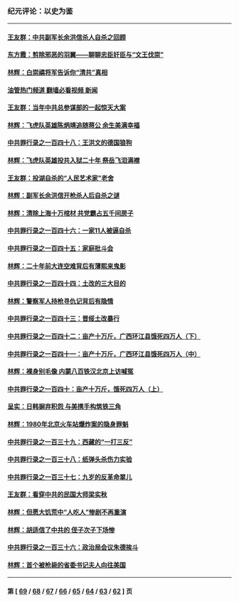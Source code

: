 ### 纪元评论：以史为鉴
---
#### [王友群：中共副军长余洪信杀人自杀之回顾](../../pages/nsc1028/n14045464.md?08040330) 
#### [东方霞：剪除邪恶的羽翼——聊聊忠臣奸臣与“文王伐崇”](../../pages/nsc1028/n14045501.md?08040330) 
#### [林辉：白崇禧将军告诉你“清共”真相](../../pages/nsc1028/n14044216.md?08040330) 
#### [油管热门频道 翻墙必看视频 新闻](ok?08040330)
#### [王友群：当年中共总参谋部的一起惊天大案](../../pages/nsc1028/n14043817.md?08040330) 
#### [林辉：飞虎队英雄陈炳靖追随蒋公 余生美满幸福](../../pages/nsc1028/n14042421.md?08040330) 
#### [中共罪行录之一百四十八：王洪文的德国狼狗](../../pages/nsc1028/n14042070.md?08040330) 
#### [林辉：飞虎队英雄投共入狱二十年 祭岳飞泪满襟](../../pages/nsc1028/n14041446.md?08040330) 
#### [王友群：投湖自杀的“人民艺术家”老舍](../../pages/nsc1028/n14038027.md?08040330) 
#### [林辉：副军长余洪信开枪杀人后自杀之谜](../../pages/nsc1028/n14037038.md?08040330) 
#### [林辉：清除上海十万棺材 共党霸占五千间房子](../../pages/nsc1028/n14033735.md?08040330) 
#### [中共罪行录之一百四十六：一家11人被逼自杀](../../pages/nsc1028/n14032932.md?08040330) 
#### [中共罪行录之一百四十五：家庭批斗会](../../pages/nsc1028/n14031487.md?08040330) 
#### [林辉：二十年前大连空难背后有薄熙来鬼影](../../pages/nsc1028/n14031069.md?08040330) 
#### [中共罪行录之一百四十四：土改的三大目的](../../pages/nsc1028/n14030522.md?08040330) 
#### [林辉：警察军人持枪寻仇记背后有隐情](../../pages/nsc1028/n14029745.md?08040330) 
#### [中共罪行录之一百四十三：晋绥土改暴行](../../pages/nsc1028/n14029965.md?08040330) 
#### [中共罪行录之一百四十二：亩产十万斤，广西环江县饿死四万人（下）](../../pages/nsc1028/n14027911.md?08040330) 
#### [中共罪行录之一百四十一：亩产十万斤，广西环江县饿死四万人（中）](../../pages/nsc1028/n14027089.md?08040330) 
#### [林辉：裸身别毛像 内蒙八百铁汉北京上访喊冤](../../pages/nsc1028/n14026693.md?08040330) 
#### [中共罪行录之一百四十：亩产十万斤，饿死四万人（上）](../../pages/nsc1028/n14026657.md?08040330) 
#### [呈实：日韩摒弃积怨 与美携手构筑铁三角](../../pages/nsc1028/n14025196.md?08040330) 
#### [林辉：1980年北京火车站爆炸案的隐身罪魁](../../pages/nsc1028/n14024093.md?08040330) 
#### [中共罪行录之一百三十九：西藏的“一打三反”](../../pages/nsc1028/n14024088.md?08040330) 
#### [中共罪行录之一百三十八：纸弹头杀伤力实验](../../pages/nsc1028/n14022692.md?08040330) 
#### [中共罪行录之一百三十七：九岁的反革命翠儿](../../pages/nsc1028/n14020997.md?08040330) 
#### [王友群：看穿中共的民国大师梁实秋](../../pages/nsc1028/n14020649.md?08040330) 
#### [林辉：但愿大饥荒中“人吃人”惨剧不再重演](../../pages/nsc1028/n14020531.md?08040330) 
#### [林辉：胡适信了中共的 侄子次子下场惨](../../pages/nsc1028/n14019760.md?08040330) 
#### [中共罪行录之一百三十六：政治局会议朱德挨斗](../../pages/nsc1028/n14017983.md?08040330) 
#### [林辉：首个被枪毙的省委书记夫人向往美国](../../pages/nsc1028/n14017481.md?08040330) 

---
#### 第 [ [69](./69.md?08040330) / [68](./68.md?08040330) / [67](./67.md?08040330) / [66](./66.md?08040330) / [65](./65.md?08040330) / [64](./64.md?08040330) / [63](./63.md?08040330) / [62](./62.md?08040330) ] 页
